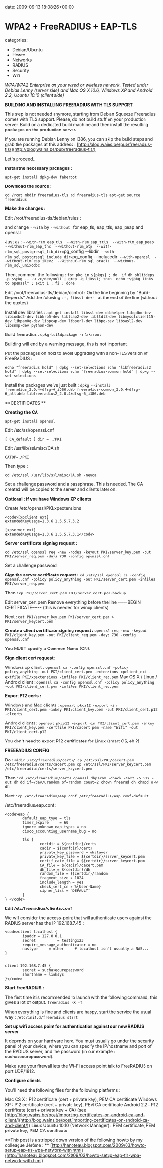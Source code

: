


date: 2009-09-13 18:08:26+00:00


# WPA2 + FreeRADIUS + EAP-TLS

categories:
- Debian/Ubuntu
- Howto
- Networks
- RADIUS
- Security
- Wifi


_WPA/WPA2 Enterprise on your wired or wireless network. Tested under Debian Lenny (server side) and Mac OS X 10.6, Windows XP and Android 2.2, Ubuntu 10.10 (client side)_

**BUILDING AND INSTALLING FREERADIUS WITH TLS SUPPORT**

This step is not needed anymore, starting from Debian Squeeze Freeradius comes with TLS support.
Please, do not build stuff on your production server. Build on a dedicated build machine and then install the resulting packages on the production server.

If you are running Debian Lenny on i386, you can skip the build steps and grab the packages at this address :
[http://blog.wains.be/pub/freeradius-tls/](http://blog.wains.be/pub/freeradius-tls/)

Let's proceed...

**Install the necessary packages :**

`apt-get install dpkg-dev fakeroot`

**Download the source :**

`cd /root
mkdir freeradius-tls
cd freeradius-tls
apt-get source freeradius`

**Make the changes :**

Edit /root/freeradius-tls/debian/rules :

and change 
`--with`
by 
`--without `
for eap_tls, eap_ttls, eap_peap and openssl

Just as :
`--with-rlm_eap_tls 
--with-rlm_eap_ttls 
--with-rlm_eap_peap 
--without-rlm_eap_tnc 
--without-rlm_otp 
--with-rlm_sql_postgresql_lib_dir=`pg_config --libdir`
--with-rlm_sql_postgresql_include_dir=`pg_config --includedir` 
--with-openssl 
--without-rlm_eap_ikev2 
--without-rlm_sql_oracle 
--without-rlm_sql_unixodbc `

Then, comment the following :
`for pkg in ${pkgs} ; do 
if dh_shlibdeps -p $$pkg -- -O 2>/dev/null | grep -q libssl; then 
echo "$$pkg links to openssl" ;
exit 1 ;
fi ;
done`

Edit /root/freeradius-tls/debian/control :
On the line beginning by "Build-Depends" 
Add the folowing :
`", libssl-dev" `
at the end of the line (without the quotes)

Install dev libraries :
`apt-get install libssl-dev debhelper libgdbm-dev libiodbc2-dev libkrb5-dev libldap2-dev libltdl3-dev libmysqlclient15-dev libpam0g-dev libpcap-dev libperl-dev libpq-dev libsasl2-dev libsnmp-dev python-dev`

Build freeradius :
`dpkg-buildpackage -rfakeroot`

Building will end by a warning message, this is not important.

Put the packages on hold to avoid upgrading with a non-TLS version of FreeRADIUS  :

`echo "freeradius hold" | dpkg --set-selections
echo "libfreeradius2 hold" | dpkg --set-selections
echo "freeradius-common hold" | dpkg --set-selections`

Install the packages we've just built :
`dpkg --install freeradius_2.0.4+dfsg-6_i386.deb freeradius-common_2.0.4+dfsg-6_all.deb libfreeradius2_2.0.4+dfsg-6_i386.deb`


**CERTIFICATES **

**Creating the CA**

`apt-get install openssl`


Edit /etc/ssl/openssl.cnf

`[ CA_default ]
dir = ./PKI`


Edit /usr/lib/ssl/misc/CA.sh

`CATOP=./PKI`

Then type :

`cd /etc/ssl
/usr/lib/ssl/misc/CA.sh -newca`

Set a challenge password and a passphrase. This is needed.
The CA created will be copied to the server and clients later on.


**Optional : if you have Windows XP clients**

Create /etc/openssl/PKI/xpextensions


    
    <code>[xpclient_ext]
    extendedKeyUsage=1.3.6.1.5.5.7.3.2
    
    [xpserver_ext]
    extendedKeyUsage=1.3.6.1.5.5.7.3.1</code>





**Server certificate signing request :**

`cd /etc/ssl
openssl req -new -nodes -keyout PKI/server_key.pem -out PKI/server_req.pem -days 730 -config openssl.cnf`

Set a challenge password


**Sign the server certificate request :**
`cd /etc/ssl
openssl ca -config openssl.cnf -policy policy_anything -out PKI/server_cert.pem -infiles PKI/server_req.pem`

Then :
`cp PKI/server_cert.pem PKI/server_cert.pem-backup`

Edit server_cert.pem
Remove everything before the line -----BEGIN CERTIFICATE----- (this is needed for winxp clients)

Next :
`cat PKI/server_key.pem PKI/server_cert.pem > PKI/server_keycert.pem`




**Create a client certificate signing request :**
`openssl req -new -keyout PKI/client_key.pem -out PKI/client_req.pem -days 730 -config openssl.cnf`

You MUST specify a Common Name (CN).

**Sign client cert request :**

Windows xp client :
`openssl ca -config openssl.cnf -policy policy_anything -out PKI/client_cert.pem -extensions xpclient_ext -extfile PKI/xpextensions -infiles PKI/client_req.pem`
Mac OS X / Linux / Android client : 
`openssl ca -config openssl.cnf -policy policy_anything -out PKI/client_cert.pem -infiles PKI/client_req.pem`



**Export P12 certs :**

Windows and Mac clients :
`openssl pkcs12 -export -in PKI/client_cert.pem -inkey PKI/client_key.pem -out PKI/client_cert.p12 -clcerts`

Android clients :
`openssl pkcs12 -export -in PKI/client_cert.pem -inkey PKI/client_key.pem -certfile PKI/cacert.pem -name "Wifi" -out PKI/client_cert.p12`

You don't need to export P12 certificates for Linux (smart OS, eh ?)


**FREERADIUS CONFIG**

Do :
`mkdir /etc/freeradius/certs/
cp /etc/ssl/PKI/cacert.pem /etc/freeradius/certs/cacert.pem
cp /etc/ssl/PKI/server_keycert.pem /etc/freeradius/certs/server_keycert.pem`

Then :
`cd /etc/freeradius/certs
openssl dhparam -check -text -5 512 -out dh
dd if=/dev/urandom of=random count=2
chown freerad dh
chmod o-w dh`

Next : 
`cp /etc/freeradius/eap.conf /etc/freeradius/eap.conf-default`

/etc/freeradius/eap.conf :


    
    <code>eap {
            default_eap_type = tls
            timer_expire     = 60
            ignore_unknown_eap_types = no
            cisco_accounting_username_bug = no         
    
            tls {          
                    certdir = ${confdir}/certs
                    cadir = ${confdir}/certs
                    private_key_password = whatever
                    private_key_file = ${certdir}/server_keycert.pem
                    certificate_file = ${certdir}/server_keycert.pem
                    CA_file = ${cadir}/cacert.pem
                    dh_file = ${certdir}/dh
                    random_file = ${certdir}/random
                    fragment_size = 1024
                    include_length = yes
                    check_cert_cn = %{User-Name}
                    cipher_list = "DEFAULT"
            }              
    } </code>





**Edit /etc/freeradius/clients.conf**

We will consider the access-point that will authenticate users against the RADIUS server has the IP 192.168.7.45 :


    
    <code>client localhost {
            ipaddr = 127.0.0.1
            secret          = testing123
            require_message_authenticator = no
            nastype     = other     # localhost isn't usually a NAS...
    }
    
    
    client 192.168.7.45 {
            secret = suchasecurepassword
            shortname = linksys
    }</code>





**Start FreeRADIUS :**

The first time it is recommended to launch with the following command, this gives a lot of output.
`freeradius -X -f`

When everything is fine and clients are happy, start the service the usual way :
`/etc/init.d/freeradius start`


**Set up wifi access point for authentication against our new RADIUS server**

It depends on your hardware here.
You must usually go under the security panel of your device, where you can specify the IP/hostname and port of the RADIUS server, and the password (in our example : suchasecurepassword).

Make sure your firewall lets the Wi-Fi access point talk to FreeRADIUS on port UDP/1812.


**Configure clients**

You'll need the following files for the following platforms :

Mac OS X : P12 certificate (cert + private key), PEM CA certificate 
Windows XP : P12 certificate (cert + private key), PEM CA certificate
Android 2.2 : P12 certificate (cert + private key + CA) (see [http://blog.wains.be/post/importing-certificates-on-android-ca-and-client/](http://blog.wains.be/post/importing-certificates-on-android-ca-and-client/))
Linux Ubuntu 10.10 (Network Manager) : PEM certificate, PEM private key, PEM CA certificate



**This post is a stripped down version of the following howto by my colleague Jérôme : **
[http://hanoteau.blogspot.com/2009/03/howto-setup-eap-tls-wpa-network-with.html](http://hanoteau.blogspot.com/2009/03/howto-setup-eap-tls-wpa-network-with.html)
